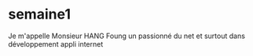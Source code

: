 # semaine1
Je m'appelle Monsieur HANG Foung
un passionné du net et surtout dans développement appli internet

